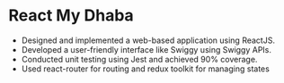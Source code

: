 # React  My Dhaba
- Designed and implemented a web-based application using ReactJS.
- Developed a user-friendly interface like Swiggy using Swiggy APIs. 
- Conducted unit testing using Jest and achieved 90% coverage.
- Used react-router for routing and redux toolkit for managing states
